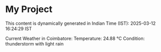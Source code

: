 # My Project

This content is dynamically generated in Indian Time (IST): 2025-03-12 16:24:29 IST


Current Weather in Coimbatore:
Temperature: 24.88 °C
Condition: thunderstorm with light rain
